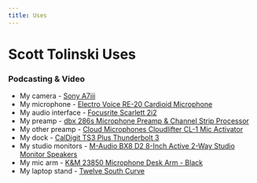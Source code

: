 ```yaml
---
title: Uses
---
```


# Scott Tolinski Uses

### Podcasting & Video

- My camera - [Sony A7iii](https://amzn.to/34X2Pc9)
- My microphone - [Electro Voice RE-20 Cardioid Microphone](https://amzn.to/2KCMccJ)
- My audio interface - [Focusrite Scarlett 2i2](https://amzn.to/3eFkzgF)
- My preamp - [dbx 286s Microphone Preamp & Channel Strip Processor](https://amzn.to/2KrmvvC)
- My other preamp - [Cloud Microphones Cloudlifter CL-1 Mic Activator](https://amzn.to/2KpN3Nx)
- My dock - [CalDigit TS3 Plus Thunderbolt 3](https://amzn.to/2RWTwne)
- My studio monitors - [M-Audio BX8 D2 8-Inch Active 2-Way Studio Monitor Speakers](https://amzn.to/3cJ2uN7)
- My mic arm - [K&M 23850 Microphone Desk Arm - Black](https://amzn.to/2KpqFUL)
- My laptop stand - [Twelve South Curve](https://amzn.to/2Kq9H8D)
